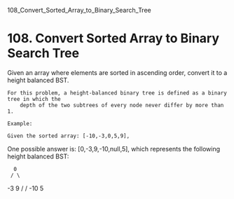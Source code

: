 108_Convert_Sorted_Array_to_Binary_Search_Tree
# 108. Convert Sorted Array to Binary Search Tree

Given an array where elements are sorted in ascending order, convert it to a height balanced
        BST.

    For this problem, a height-balanced binary tree is defined as a binary tree in which the
        depth of the two subtrees of every node never differ by more than 1.

    Example:

    Given the sorted array: [-10,-3,0,5,9],

One possible answer is: [0,-3,9,-10,null,5], which represents the following height balanced BST:

      0
     / \
   -3   9
   /   /
 -10  5